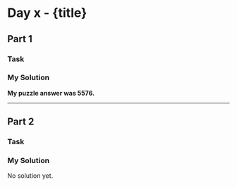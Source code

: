 # Day x - {title}

## Part 1

### Task



### My Solution

**My puzzle answer was 5576.**

----

## Part 2

### Task



### My Solution

No solution yet.
